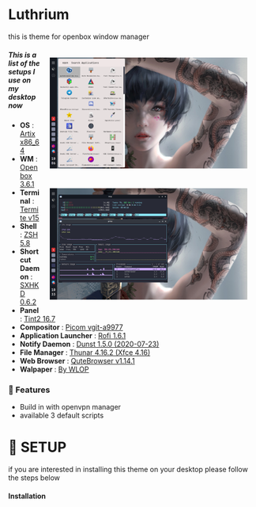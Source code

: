 # Luthrium 
this is theme for openbox window manager

<img src="https://github.com/marfanr/dotfiles/blob/main/screenshot/sample1.png?raw=true" align="right" width="400px" style="padding:20px"/>

<img src="https://github.com/marfanr/dotfiles/blob/main/screenshot/sample2.png?raw=true" align="right" width="400px" style="padding:20px"/>

##### This is a list of the setups I use on my desktop now
- **OS** 			: [Artix x86_64](https://artixlinux.org/)
- **WM** 			: [Openbox 3.6.1](http://openbox.org/wiki/Main_Page)
- **Terminal** 			: [Termite v15](https://wiki.archlinux.org/index.php/termite)
- **Shell** 			: [ZSH 5.8](https://wiki.archlinux.org/index.php/zsh)
- **Shortcut Daemon** 		: [SXHKD 0.6.2](https://wiki.archlinux.org/index.php/Sxhkd)
- **Panel** 			: [Tint2 16.7](https://wiki.archlinux.org/index.php/tint2)
- **Compositor** 		: [Picom vgit-a9977](https://wiki.archlinux.org/index.php/Picom)
- **Application Launcher** 	: [Rofi 1.6.1](https://wiki.archlinux.org/index.php/Rofi)
- **Notify Daemon** 		: [Dunst 1.5.0 (2020-07-23)](https://wiki.archlinux.org/index.php/Dunst)
- **File Manager** 		: [Thunar 4.16.2 (Xfce 4.16)](https://wiki.archlinux.org/index.php/thunar)
- **Web Browser** 		: [QuteBrowser v1.14.1](https://wiki.archlinux.org/index.php/Qutebrowser)
- **Walpaper** 			: [By WLOP](https://www.wallpaperflare.com/search?wallpaper=WLOP)

### :corn:  Features
- Build in with openvpn manager
- available 3 default scripts

# :rice_scene: SETUP 

if you are interested in installing this theme on your desktop please follow the steps below

#### Installation
